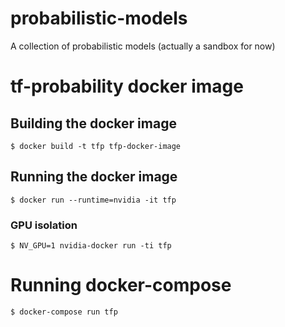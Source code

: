# probabilistic-models
A collection of probabilistic models (actually a sandbox for now)

# tf-probability docker image 
## Building the docker image 
```
$ docker build -t tfp tfp-docker-image
```
## Running the docker image
```
$ docker run --runtime=nvidia -it tfp
```
### GPU isolation
```
$ NV_GPU=1 nvidia-docker run -ti tfp
```

# Running docker-compose 
```
$ docker-compose run tfp 
```
